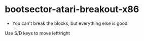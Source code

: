 # bootsector-atari-breakout-x86
- You can't break the blocks, but everything else is good

Use S/D keys to move left/right
